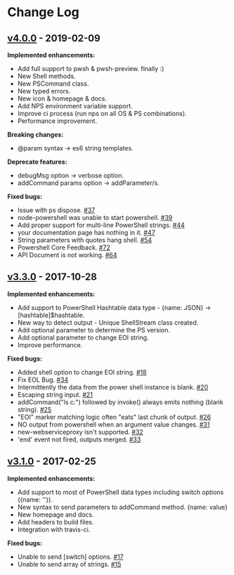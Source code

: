 # Change Log

## [v4.0.0](https://github.com/rannn505/node-powershell/tree/v4.0.0) - 2019-02-09

**Implemented enhancements:**

* Add full support to pwsh & pwsh-preview. finally :)
* New Shell methods.
* New PSCommand class.
* New typed errors.
* New icon & homepage & docs.
* Add NPS environment variable support.
* Improve ci process (run nps on all OS & PS combinations).
* Performance improvement.

**Breaking changes:**

* @param syntax -> es6 string templates.

**Deprecate features:**

* debugMsg option -> verbose option.
* addCommand params option -> addParameter/s.

**Fixed bugs:**

* Issue with ps dispose. [\#37](https://github.com/rannn505/node-powershell/issues/37)
* node-powershell was unable to start powershell. [\#39](https://github.com/rannn505/node-powershell/issues/39)
* Add proper support for multi-line PowerShell strings. [\#44](https://github.com/rannn505/node-powershell/issues/44)
* your documentation page has nothing in it. [\#47](https://github.com/rannn505/node-powershell/issues/47)
* String parameters with quotes hang shell. [\#54](https://github.com/rannn505/node-powershell/issues/54)
* Powershell Core Feedback. [\#72](https://github.com/rannn505/node-powershell/issues/72)
* API Document is not working. [\#64](https://github.com/rannn505/node-powershell/issues/64)


## [v3.3.0](https://github.com/rannn505/node-powershell/tree/v3.3.0) - 2017-10-28

**Implemented enhancements:**

* Add support to PowerShell Hashtable data type - {name: JSON} -&gt; \[hashtable\]$hashtable.
* New way to detect output - Unique ShellStream class created.
* Add optional parameter to determine the PS version.
* Add optional parameter to change EOI string.
* Improve performance.

**Fixed bugs:**

* Added shell option to change EOI string. [\#18](https://github.com/rannn505/node-powershell/pull/18)
* Fix EOL Bug. [\#34](https://github.com/rannn505/node-powershell/pull/34)
* Intermittently the data from the power shell instance is blank. [\#20](https://github.com/rannn505/node-powershell/issues/20)
* Escaping string input. [\#21](https://github.com/rannn505/node-powershell/issues/21)
* addCommand\("ls c:"\) followed by invoke\(\) always emits nothing \(blank string\). [\#25](https://github.com/rannn505/node-powershell/issues/25)
* "EOI" marker matching logic often "eats" last chunk of output. [\#26](https://github.com/rannn505/node-powershell/issues/26)
* NO output from powershell when an argument value changes. [\#31](https://github.com/rannn505/node-powershell/issues/31)
* new-webserviceproxy isn't supported. [\#32](https://github.com/rannn505/node-powershell/issues/32)
* 'end' event not fired, outputs merged. [\#33](https://github.com/rannn505/node-powershell/issues/33)

## [v3.1.0](https://github.com/rannn505/node-powershell/tree/v3.1.0) - 2017-02-25

**Implemented enhancements:**

* Add support to most of PowerShell data types including switch options \({name: ''}\).
* New syntax to send parameters to addCommand method. {name: value}
* New homepage and docs.
* Add headers to build files.
* Integration with travis-ci.

**Fixed bugs:**

* Unable to send \[switch\] options. [\#17](https://github.com/rannn505/node-powershell/issues/17)
* Unable to send array of strings. [\#15](https://github.com/rannn505/node-powershell/issues/15)

